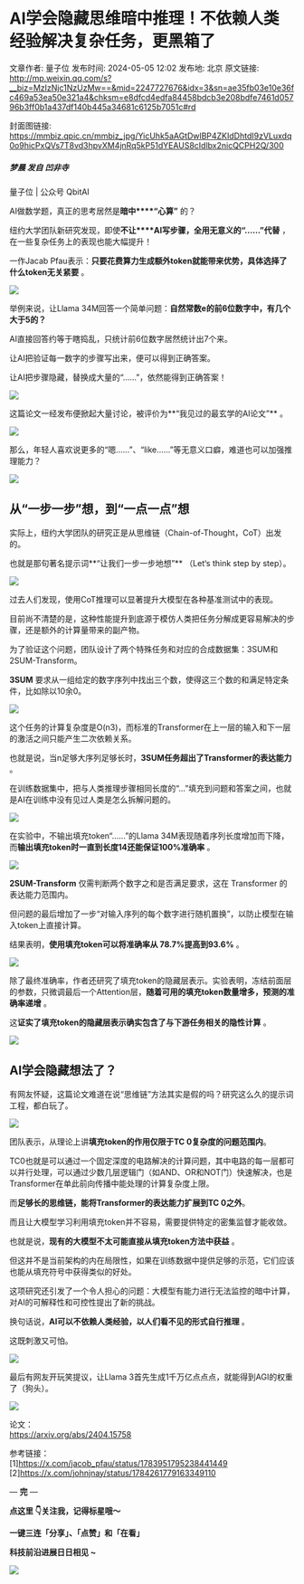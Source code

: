 # AI学会隐藏思维暗中推理！不依赖人类经验解决复杂任务，更黑箱了

文章作者: 量子位
发布时间: 2024-05-05 12:02
发布地: 北京
原文链接: http://mp.weixin.qq.com/s?__biz=MzIzNjc1NzUzMw==&mid=2247727676&idx=3&sn=ae35fb03e10e36fc469a53ea50e321a4&chksm=e8dfcd4edfa84458bdcb3e208bdfe7461d05796b3ff0b1a437df140b445a34681c6125b7051c#rd

封面图链接: https://mmbiz.qpic.cn/mmbiz_jpg/YicUhk5aAGtDwlBP4ZKIdDhtdI9zVLuxdq0o9hicPxQVs7T8vd3hpvXM4jnRq5kP51dYEAUS8cIdlbx2nicQCPH2Q/300

##### 梦晨 发自 凹非寺  
量子位 | 公众号 QbitAI

AI做数学题，真正的思考居然是**暗中****“心算”** 的？

纽约大学团队新研究发现，即使**不让****AI写步骤，全用无意义的“……”代替** ，在一些复杂任务上的表现也能大幅提升！

一作Jacab Pfau表示：**只要花费算力生成额外token就能带来优势，具体选择了什么token无关紧要** 。

![](https://mmbiz.qpic.cn/mmbiz_png/YicUhk5aAGtDwlBP4ZKIdDhtdI9zVLuxdHtsPjBeiaMyqH7pfAEvLMuiaBkKtxd3EmLsKiaS7Y2zyJnd5xib6V4mqNg/640?wx_fmt=png&from=appmsg)

举例来说，让Llama 34M回答一个简单问题：**自然常数e的前6位数字中，有几个大于5的？**

AI直接回答约等于瞎捣乱，只统计前6位数字居然统计出7个来。

让AI把验证每一数字的步骤写出来，便可以得到正确答案。

让AI把步骤隐藏，替换成大量的“……”，依然能得到正确答案！

![](https://mmbiz.qpic.cn/mmbiz_png/YicUhk5aAGtDwlBP4ZKIdDhtdI9zVLuxdlNEugiaxLQmzHjw2icCTSfyCQYnTvia6SLYdThC8LdVZY2xcK8eYcGUDw/640?wx_fmt=png&from=appmsg)

这篇论文一经发布便掀起大量讨论，被评价为**“我见过的最玄学的AI论文”** 。

![](https://mmbiz.qpic.cn/mmbiz_png/YicUhk5aAGtDwlBP4ZKIdDhtdI9zVLuxdqo9kib6wV3UIw7SibdrzdpNeqklnveDmT5oWLyANSyDpudz525ajn9lw/640?wx_fmt=png&from=appmsg)

那么，年轻人喜欢说更多的“嗯……”、“like……”等无意义口癖，难道也可以加强推理能力？

![](https://mmbiz.qpic.cn/mmbiz_png/YicUhk5aAGtDwlBP4ZKIdDhtdI9zVLuxdoWvBA33vvBcYabgFV6ddpBIcLvYNibHPicBQORTAHycQRuzzPy3RX4sw/640?wx_fmt=png&from=appmsg)

## 从“一步一步”想，到“一点一点”想

实际上，纽约大学团队的研究正是从思维链（Chain-of-Thought，CoT）出发的。

也就是那句著名提示词**“让我们一步一步地想”** （Let‘s think step by step）。

![](https://mmbiz.qpic.cn/mmbiz_png/YicUhk5aAGtDwlBP4ZKIdDhtdI9zVLuxddlMG9aN2cYlvc3jYT1qab7WSfj5qFKBUxjtkNZnme0icyTjQ5Fvy4pA/640?wx_fmt=png&from=appmsg)

过去人们发现，使用CoT推理可以显著提升大模型在各种基准测试中的表现。

目前尚不清楚的是，这种性能提升到底源于模仿人类把任务分解成更容易解决的步骤，还是额外的计算量带来的副产物。

为了验证这个问题，团队设计了两个特殊任务和对应的合成数据集：3SUM和2SUM-Transform。

**3SUM** 要求从一组给定的数字序列中找出三个数，使得这三个数的和满足特定条件，比如除以10余0。

![](https://mmbiz.qpic.cn/mmbiz_png/YicUhk5aAGtDwlBP4ZKIdDhtdI9zVLuxd58iaDH3Q2ibMvoAibNwnIFxUOrGCukMYd3QUMQyDVuCvE7iaF9roXoIibrw/640?wx_fmt=png&from=appmsg)

这个任务的计算复杂度是O(n3)，而标准的Transformer在上一层的输入和下一层的激活之间只能产生二次依赖关系。

也就是说，当n足够大序列足够长时，**3SUM任务超出了Transformer的表达能力** 。

在训练数据集中，把与人类推理步骤相同长度的“...”填充到问题和答案之间，也就是AI在训练中没有见过人类是怎么拆解问题的。‍‍‍‍‍‍‍‍‍

![](https://mmbiz.qpic.cn/mmbiz_png/YicUhk5aAGtDwlBP4ZKIdDhtdI9zVLuxd8I5YiclicbRPs4icQ3rUamZDsoF3ibVibCP80ldXhqdl7FWFV8q0iaul55tw/640?wx_fmt=png&from=appmsg)

在实验中，不输出填充token“…...”的Llama 34M表现随着序列长度增加而下降，而**输出填充token时一直到长度14还能保证100%准确率**
。

![](https://mmbiz.qpic.cn/mmbiz_png/YicUhk5aAGtDwlBP4ZKIdDhtdI9zVLuxdgfIf0aNCODPXaicQiaXKdEib94VAUrhYh9vfHOoS68E2Mf8MlKyDoZibfQ/640?wx_fmt=png&from=appmsg)

**2SUM-Transform** 仅需判断两个数字之和是否满足要求，这在 Transformer 的表达能力范围内。

但问题的最后增加了一步“对输入序列的每个数字进行随机置换”，以防止模型在输入token上直接计算。

结果表明，**使用填充token可以将准确率从 78.7%提高到93.6%** 。

![](https://mmbiz.qpic.cn/mmbiz_png/YicUhk5aAGtDwlBP4ZKIdDhtdI9zVLuxdOflqJiccgAmKibxQCCKfibVUEibVpG1B3ORNghdRqpGRBT6xibYBmK1kgow/640?wx_fmt=png&from=appmsg)

除了最终准确率，作者还研究了填充token的隐藏层表示。实验表明，冻结前面层的参数，只微调最后一个Attention层，**随着可用的填充token数量增多，预测的准确率递增**
。

这**证实了填充token的隐藏层表示确实包含了与下游任务相关的隐性计算** 。

![](https://mmbiz.qpic.cn/mmbiz_png/YicUhk5aAGtDwlBP4ZKIdDhtdI9zVLuxdoFTRNNTTAGKN2dLlVrS7zqEtgZy5D6a9t8OKDtW2n6mD9kRBibv7C3Q/640?wx_fmt=png&from=appmsg)

## AI学会隐藏想法了？

有网友怀疑，这篇论文难道在说“思维链”方法其实是假的吗？研究这么久的提示词工程，都白玩了。

![](https://mmbiz.qpic.cn/mmbiz_png/YicUhk5aAGtDwlBP4ZKIdDhtdI9zVLuxdsX5Wy31ZGDyBtTuLSkicaxJaibPTdfX9ibj2d2pAkWhaWQgTiaHcJfjjibw/640?wx_fmt=png&from=appmsg)

团队表示，从理论上讲**填充token的作用仅限于TC 0复杂度的问题范围内**。

TC0也就是可以通过一个固定深度的电路解决的计算问题，其中电路的每一层都可以并行处理，可以通过少数几层逻辑门（如AND、OR和NOT门）快速解决，也是Transformer在单此前向传播中能处理的计算复杂度上限。

而**足够长的思维链，能将Transformer的表达能力扩展到TC 0之外**。

而且让大模型学习利用填充token并不容易，需要提供特定的密集监督才能收敛。

也就是说，**现有的大模型不太可能直接从填充token方法中获益** 。

但这并不是当前架构的内在局限性，如果在训练数据中提供足够的示范，它们应该也能从填充符号中获得类似的好处。

这项研究还引发了一个令人担心的问题：大模型有能力进行无法监控的暗中计算，对AI的可解释性和可控性提出了新的挑战。

换句话说，**AI可以不依赖人类经验，以人们看不见的形式自行推理** 。

这既刺激又可怕。

![](https://mmbiz.qpic.cn/mmbiz_png/YicUhk5aAGtDwlBP4ZKIdDhtdI9zVLuxdmZkibONxqIb9xQMLoUicRGVgDt26ZPAb66PFUFPkbib2iceqV6N3UQcgbQ/640?wx_fmt=png&from=appmsg)

最后有网友开玩笑提议，让Llama 3首先生成1千万亿点点点，就能得到AGI的权重了（狗头）。

![](https://mmbiz.qpic.cn/mmbiz_png/YicUhk5aAGtDwlBP4ZKIdDhtdI9zVLuxd4aYG3qicLL9iamWATByTv3fPGdfWJ6YjjcQgVBPicFKuT9NHcMwibl2Vsw/640?wx_fmt=png&from=appmsg)

论文：  
https://arxiv.org/abs/2404.15758

参考链接：  
[1]https://x.com/jacob_pfau/status/1783951795238441449  
[2]https://x.com/johnjnay/status/1784261779163349110

— **完** —

**点这里 👇关注我，记得标星哦～**

**一键三连「分享」、「点赞」和「在看」**

**科技前沿进展日日相见 ~**

![](https://mmbiz.qpic.cn/mmbiz_svg/g9RQicMD01M0tYoRQT2cMQRmPS5ZDyrrfzeksiay90KaDzlGBH61icqHxmgFKfvfXtVuwTHV740CDLAaXU1LIfZyoJEpYKcRIiaE/640?wx_fmt=svg)

